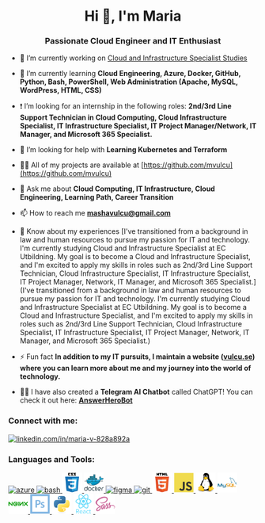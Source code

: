 <h1 align="center">Hi 👋, I'm Maria</h1>
<h3 align="center">Passionate Cloud Engineer and IT Enthusiast</h3>

- 🔭 I’m currently working on [Cloud and Infrastructure Specialist Studies](https://ecutbildning.se/utbildningar/cloud-och-infrastrukturspecialist/)

- 🌱 I’m currently learning **Cloud Engineering, Azure, Docker, GitHub, Python, Bash, PowerShell, Web Administration (Apache, MySQL, WordPress, HTML, CSS)**

- ❗ I’m looking for an internship in the following roles: **2nd/3rd Line Support Technician in Cloud Computing, Cloud Infrastructure Specialist, IT Infrastructure Specialist, IT Project Manager/Network, IT Manager, and Microsoft 365 Specialist.**

- 🤝 I’m looking for help with **Learning Kubernetes and Terraform**

- 👨‍💻 All of my projects are available at [https://github.com/mvulcu](https://github.com/mvulcu)

- 💬 Ask me about **Cloud Computing, IT Infrastructure, Cloud Engineering, Learning Path, Career Transition**

- 📫 How to reach me **mashavulcu@gmail.com**

- 📄 Know about my experiences [I've transitioned from a background in law and human resources to pursue my passion for IT and technology. I'm currently studying Cloud and Infrastructure Specialist at EC Utbildning. My goal is to become a Cloud and Infrastructure Specialist, and I'm excited to apply my skills in roles such as 2nd/3rd Line Support Technician, Cloud Infrastructure Specialist, IT Infrastructure Specialist, IT Project Manager, Network, IT Manager, and Microsoft 365 Specialist.](I've transitioned from a background in law and human resources to pursue my passion for IT and technology. I'm currently studying Cloud and Infrastructure Specialist at EC Utbildning. My goal is to become a Cloud and Infrastructure Specialist, and I'm excited to apply my skills in roles such as 2nd/3rd Line Support Technician, Cloud Infrastructure Specialist, IT Infrastructure Specialist, IT Project Manager, Network, IT Manager, and Microsoft 365 Specialist.)

- ⚡ Fun fact **In addition to my IT pursuits, I maintain a website ([vulcu.se](https://vulcu.se)) where you can learn more about me and my journey into the world of technology.**
- 🤖🧠 I have also created a **Telegram AI Chatbot** called ChatGPT! You can check it out here: **[AnswerHeroBot](https://t.me/AnswerHeroBot)**

<h3 align="left">Connect with me:</h3>
<p align="left">
<a href="https://linkedin.com/in/linkedin.com/in/maria-v-828a892a" target="blank"><img align="center" src="https://raw.githubusercontent.com/rahuldkjain/github-profile-readme-generator/master/src/images/icons/Social/linked-in-alt.svg" alt="linkedin.com/in/maria-v-828a892a" height="30" width="40" /></a>
</p>

<h3 align="left">Languages and Tools:</h3>
<p align="left"> <a href="https://azure.microsoft.com/en-in/" target="_blank" rel="noreferrer"> <img src="https://www.vectorlogo.zone/logos/microsoft_azure/microsoft_azure-icon.svg" alt="azure" width="40" height="40"/> </a> <a href="https://www.gnu.org/software/bash/" target="_blank" rel="noreferrer"> <img src="https://www.vectorlogo.zone/logos/gnu_bash/gnu_bash-icon.svg" alt="bash" width="40" height="40"/> </a> <a href="https://www.w3schools.com/css/" target="_blank" rel="noreferrer"> <img src="https://raw.githubusercontent.com/devicons/devicon/master/icons/css3/css3-original-wordmark.svg" alt="css3" width="40" height="40"/> </a> <a href="https://www.docker.com/" target="_blank" rel="noreferrer"> <img src="https://raw.githubusercontent.com/devicons/devicon/master/icons/docker/docker-original-wordmark.svg" alt="docker" width="40" height="40"/> </a> <a href="https://www.figma.com/" target="_blank" rel="noreferrer"> <img src="https://www.vectorlogo.zone/logos/figma/figma-icon.svg" alt="figma" width="40" height="40"/> </a> <a href="https://git-scm.com/" target="_blank" rel="noreferrer"> <img src="https://www.vectorlogo.zone/logos/git-scm/git-scm-icon.svg" alt="git" width="40" height="40"/> </a> <a href="https://www.w3.org/html/" target="_blank" rel="noreferrer"> <img src="https://raw.githubusercontent.com/devicons/devicon/master/icons/html5/html5-original-wordmark.svg" alt="html5" width="40" height="40"/> </a> <a href="https://developer.mozilla.org/en-US/docs/Web/JavaScript" target="_blank" rel="noreferrer"> <img src="https://raw.githubusercontent.com/devicons/devicon/master/icons/javascript/javascript-original.svg" alt="javascript" width="40" height="40"/> </a> <a href="https://www.linux.org/" target="_blank" rel="noreferrer"> <img src="https://raw.githubusercontent.com/devicons/devicon/master/icons/linux/linux-original.svg" alt="linux" width="40" height="40"/> </a> <a href="https://www.mysql.com/" target="_blank" rel="noreferrer"> <img src="https://raw.githubusercontent.com/devicons/devicon/master/icons/mysql/mysql-original-wordmark.svg" alt="mysql" width="40" height="40"/> </a> <a href="https://www.nginx.com" target="_blank" rel="noreferrer"> <img src="https://raw.githubusercontent.com/devicons/devicon/master/icons/nginx/nginx-original.svg" alt="nginx" width="40" height="40"/> </a> <a href="https://www.photoshop.com/en" target="_blank" rel="noreferrer"> <img src="https://raw.githubusercontent.com/devicons/devicon/master/icons/photoshop/photoshop-line.svg" alt="photoshop" width="40" height="40"/> </a> <a href="https://www.python.org" target="_blank" rel="noreferrer"> <img src="https://raw.githubusercontent.com/devicons/devicon/master/icons/python/python-original.svg" alt="python" width="40" height="40"/> </a> <a href="https://reactjs.org/" target="_blank" rel="noreferrer"> <img src="https://raw.githubusercontent.com/devicons/devicon/master/icons/react/react-original-wordmark.svg" alt="react" width="40" height="40"/> </a> <a href="https://sass-lang.com" target="_blank" rel="noreferrer"> <img src="https://raw.githubusercontent.com/devicons/devicon/master/icons/sass/sass-original.svg" alt="sass" width="40" height="40"/> </a> </p>
